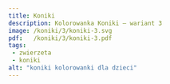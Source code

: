 ```yaml
---
title: Koniki
description: Kolorowanka Koniki – wariant 3
image: /koniki/3/koniki-3.svg
pdf:   /koniki/3/koniki-3.pdf
tags:
 - zwierzeta
 - koniki
alt: "koniki kolorowanki dla dzieci"
---
```

